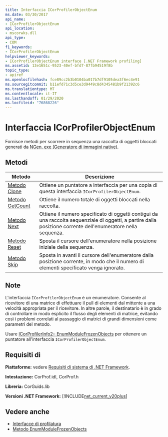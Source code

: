 ```yaml
---
title: Interfaccia ICorProfilerObjectEnum
ms.date: 03/30/2017
api_name:
- ICorProfilerObjectEnum
api_location:
- mscorwks.dll
api_type:
- COM
f1_keywords:
- ICorProfilerObjectEnum
helpviewer_keywords:
- ICorProfilerObjectEnum interface [.NET Framework profiling]
ms.assetid: 13e1651c-9523-40ef-bfd7-87fb94519f8b
topic_type:
- apiref
ms.openlocfilehash: fce89cc2b3b0104ba017b7df9105dea3f6ec4e91
ms.sourcegitcommit: b11efd71c3d5ce3d9449c8d4345481b9f21392c6
ms.translationtype: MT
ms.contentlocale: it-IT
ms.lasthandoff: 01/29/2020
ms.locfileid: "76868226"
---
```

# <a name="icorprofilerobjectenum-interface"></a>Interfaccia ICorProfilerObjectEnum
Fornisce metodi per scorrere in sequenza una raccolta di oggetti bloccati generati da [NGen. exe (Generatore di immagini native)](../../../../docs/framework/tools/ngen-exe-native-image-generator.md).  
  
## <a name="methods"></a>Metodi  
  
|Metodo|Descrizione|  
|------------|-----------------|  
|[Metodo Clone](icorprofilerobjectenum-clone-method.md)|Ottiene un puntatore a interfaccia per una copia di questa interfaccia `ICorProfilerObjectEnum`.|  
|[Metodo GetCount](icorprofilerobjectenum-getcount-method.md)|Ottiene il numero totale di oggetti bloccati nella raccolta.|  
|[Metodo Next](icorprofilerobjectenum-next-method.md)|Ottiene il numero specificato di oggetti contigui da una raccolta sequenziale di oggetti, a partire dalla posizione corrente dell'enumeratore nella sequenza.|  
|[Metodo Reset](icorprofilerobjectenum-reset-method.md)|Sposta il cursore dell'enumeratore nella posizione iniziale della sequenza.|  
|[Metodo Skip](icorprofilerobjectenum-skip-method.md)|Sposta in avanti il cursore dell'enumeratore dalla posizione corrente, in modo che il numero di elementi specificato venga ignorato.|  
  
## <a name="remarks"></a>Note  
 L'interfaccia `ICorProfilerObjectEnum` è un enumeratore. Consente al ricevitore di una matrice di effettuare il pull di elementi dal mittente a una velocità appropriata per il ricevitore. In altre parole, il destinatario è in grado di controllare in modo esplicito il flusso degli elementi di matrice, evitando così i problemi correlati al passaggio di matrici di grandi dimensioni come parametri del metodo.  
  
 Usare [ICorProfilerInfo2:: EnumModuleFrozenObjects](icorprofilerinfo2-enummodulefrozenobjects-method.md) per ottenere un puntatore all'interfaccia `ICorProfilerObjectEnum`.  
  
## <a name="requirements"></a>Requisiti di  
 **Piattaforme:** vedere [Requisiti di sistema di .NET Framework](../../../../docs/framework/get-started/system-requirements.md).  
  
 **Intestazione:** CorProf.idl, CorProf.h  
  
 **Libreria:** CorGuids.lib  
  
 **Versioni .NET Framework:** [!INCLUDE[net_current_v20plus](../../../../includes/net-current-v20plus-md.md)]  
  
## <a name="see-also"></a>Vedere anche

- [Interfacce di profilatura](profiling-interfaces.md)
- [Metodo EnumModuleFrozenObjects](icorprofilerinfo2-enummodulefrozenobjects-method.md)
